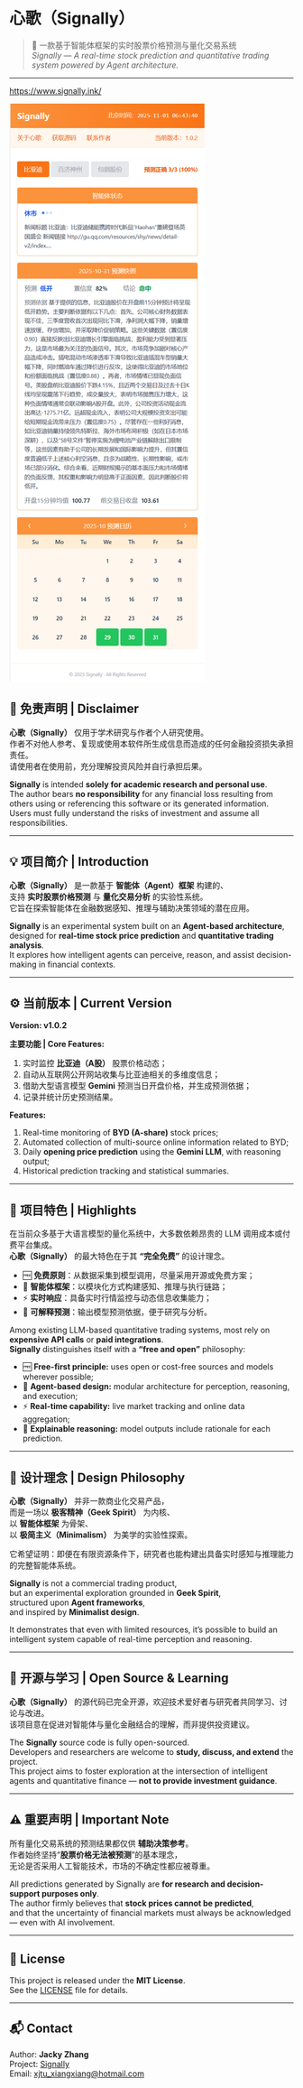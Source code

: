 # 心歌（Signally）

> 🧠 一款基于智能体框架的实时股票价格预测与量化交易系统  
> *Signally — A real-time stock prediction and quantitative trading system powered by Agent architecture.*

---

https://www.signally.ink/

![Signally HOME](./HOME.png)

## 📜 免责声明 | Disclaimer

**心歌（Signally）** 仅用于学术研究与作者个人研究使用。  
作者不对他人参考、复现或使用本软件所生成信息而造成的任何金融投资损失承担责任。  
请使用者在使用前，充分理解投资风险并自行承担后果。

**Signally** is intended **solely for academic research and personal use**.  
The author bears **no responsibility** for any financial loss resulting from others using or referencing this software or its generated information.  
Users must fully understand the risks of investment and assume all responsibilities.

---

## 💡 项目简介 | Introduction

**心歌（Signally）** 是一款基于 **智能体（Agent）框架** 构建的、  
支持 **实时股票价格预测** 与 **量化交易分析** 的实验性系统。  
它旨在探索智能体在金融数据感知、推理与辅助决策领域的潜在应用。

**Signally** is an experimental system built on an **Agent-based architecture**,  
designed for **real-time stock price prediction** and **quantitative trading analysis**.  
It explores how intelligent agents can perceive, reason, and assist decision-making in financial contexts.

---

## ⚙️ 当前版本 | Current Version

**Version: v1.0.2**

**主要功能 | Core Features:**
1. 实时监控 **比亚迪（A股）** 股票价格动态；  
2. 自动从互联网公开网站收集与比亚迪相关的多维度信息；  
3. 借助大型语言模型 **Gemini** 预测当日开盘价格，并生成预测依据；  
4. 记录并统计历史预测结果。

**Features:**
1. Real-time monitoring of **BYD (A-share)** stock prices;  
2. Automated collection of multi-source online information related to BYD;  
3. Daily **opening price prediction** using the **Gemini LLM**, with reasoning output;  
4. Historical prediction tracking and statistical summaries.

---

## 🌟 项目特色 | Highlights

在当前众多基于大语言模型的量化系统中，大多数依赖昂贵的 LLM 调用成本或付费平台集成。  
**心歌（Signally）** 的最大特色在于其 **“完全免费”** 的设计理念。  

- 🆓 **免费原则**：从数据采集到模型调用，尽量采用开源或免费方案；  
- 🧩 **智能体框架**：以模块化方式构建感知、推理与执行链路；  
- ⚡ **实时响应**：具备实时行情监控与动态信息收集能力；  
- 💬 **可解释预测**：输出模型预测依据，便于研究与分析。

Among existing LLM-based quantitative trading systems, most rely on **expensive API calls** or **paid integrations**.  
**Signally** distinguishes itself with a **“free and open”** philosophy:

- 🆓 **Free-first principle:** uses open or cost-free sources and models wherever possible;  
- 🧩 **Agent-based design:** modular architecture for perception, reasoning, and execution;  
- ⚡ **Real-time capability:** live market tracking and online data aggregation;  
- 💬 **Explainable reasoning:** model outputs include rationale for each prediction.

---

## 🧭 设计理念 | Design Philosophy

**心歌（Signally）** 并非一款商业化交易产品，  
而是一场以 **极客精神（Geek Spirit）** 为内核、  
以 **智能体框架** 为骨架、  
以 **极简主义（Minimalism）** 为美学的实验性探索。  

它希望证明：即便在有限资源条件下，研究者也能构建出具备实时感知与推理能力的完整智能体系统。

**Signally** is not a commercial trading product,  
but an experimental exploration grounded in **Geek Spirit**,  
structured upon **Agent frameworks**,  
and inspired by **Minimalist design**.  

It demonstrates that even with limited resources, it’s possible to build an intelligent system capable of real-time perception and reasoning.

---

## 🧩 开源与学习 | Open Source & Learning

**心歌（Signally）** 的源代码已完全开源，欢迎技术爱好者与研究者共同学习、讨论与改进。  
该项目意在促进对智能体与量化金融结合的理解，而非提供投资建议。

The **Signally** source code is fully open-sourced.  
Developers and researchers are welcome to **study, discuss, and extend** the project.  
This project aims to foster exploration at the intersection of intelligent agents and quantitative finance — **not to provide investment guidance**.

---

## ⚠️ 重要声明 | Important Note

所有量化交易系统的预测结果都仅供 **辅助决策参考**。  
作者始终坚持“**股票价格无法被预测**”的基本理念，  
无论是否采用人工智能技术，市场的不确定性都应被尊重。

All predictions generated by Signally are **for research and decision-support purposes only**.  
The author firmly believes that **stock prices cannot be predicted**,  
and that the uncertainty of financial markets must always be acknowledged — even with AI involvement.

---

## 🧱 License

This project is released under the **MIT License**.  
See the [LICENSE](./LICENSE) file for details.

---

## 📬 Contact

Author: **Jacky Zhang**  
Project: [Signally](https://github.com/hzhan11/signally)  
Email: xjtu_xiangxiang@hotmail.com
